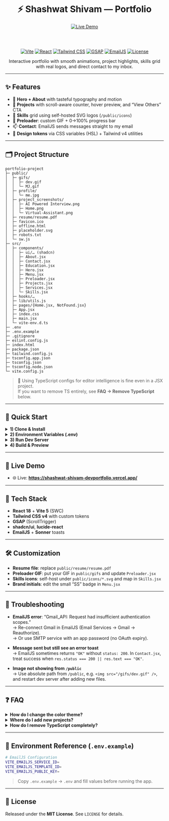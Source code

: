 <div align="center">

# ⚡ Shashwat Shivam — Portfolio

<a href="https://shashwat-shivam-devportfolio.vercel.app/" target="_blank">
  <img src="https://img.shields.io/badge/Live%20Demo-Click%20Here-success?style=for-the-badge" alt="Live Demo" />
</a>

<br/><br/>

[![Vite](https://img.shields.io/badge/Vite-5.4-646CFF?logo=vite&logoColor=white)](https://vitejs.dev/)
[![React](https://img.shields.io/badge/React-18-61DAFB?logo=react&logoColor=121212)](https://react.dev/)
[![Tailwind CSS](https://img.shields.io/badge/Tailwind-4.0-38B2AC?logo=tailwindcss&logoColor=white)](https://tailwindcss.com/)
[![GSAP](https://img.shields.io/badge/GSAP-ScrollTrigger-88D000?logo=greensock&logoColor=121212)](https://greensock.com/scrolltrigger/)
[![EmailJS](https://img.shields.io/badge/EmailJS-Enabled-FF6A6A)](https://www.emailjs.com/)
[![License](https://img.shields.io/badge/License-MIT-000000.svg)](#-license)

Interactive portfolio with smooth animations, project highlights, skills grid with real logos, and direct contact to my inbox.

</div>

---

## ✨ Features

- 🎯 **Hero + About** with tasteful typography and motion  
- 🧱 **Projects** with scroll-aware counter, hover preview, and “View Others” CTA  
- 🧠 **Skills** grid using self-hosted SVG logos (`/public/icons`)  
- 🚀 **Preloader**: custom GIF + 0→100% progress bar  
- 📫 **Contact**: EmailJS sends messages straight to my email  
- 🎨 **Design tokens** via CSS variables (HSL) + Tailwind v4 utilities  

---

## 🗂 Project Structure

```text
portfolio-project
├─ public/
│  ├─ gifs/
│  │  ├─ dev.gif
│  │  └─ MJ.gif
│  ├─ profile/
│  │  └─ me.jpg
│  ├─ project_screenshots/
│  │  ├─ AI Powered Interview.png
│  │  ├─ Home.png
│  │  └─ Virtual-Assistant.png
│  ├─ resume/resume.pdf
│  ├─ favicon.ico
│  ├─ offline.html
│  ├─ placeholder.svg
│  ├─ robots.txt
│  └─ sw.js
├─ src/
│  ├─ components/
│  │  ├─ ui/… (shadcn)
│  │  ├─ About.jsx
│  │  ├─ Contact.jsx
│  │  ├─ Education.jsx
│  │  ├─ Hero.jsx
│  │  ├─ Menu.jsx
│  │  ├─ Preloader.jsx
│  │  ├─ Projects.jsx
│  │  ├─ Services.jsx
│  │  └─ Skills.jsx
│  ├─ hooks/…
│  ├─ lib/utils.js
│  ├─ pages/{Home.jsx, NotFound.jsx}
│  ├─ App.jsx
│  ├─ index.css
│  ├─ main.jsx
│  └─ vite-env.d.ts
├─ .env
├─ .env.example
├─ .gitignore
├─ eslint.config.js
├─ index.html
├─ package.json
├─ tailwind.config.js
├─ tsconfig.app.json
├─ tsconfig.json
├─ tsconfig.node.json
└─ vite.config.js
```

> 📝 Using TypeScript configs for editor intelligence is fine even in a JSX project.  
> If you want to remove TS entirely, see **FAQ → Remove TypeScript** below.

---

## 🚀 Quick Start

<details>
<summary><b>1) Clone & Install</b></summary>

```bash
git clone https://github.com/<your-username>/portfolio-project.git
cd portfolio-project
npm install
```
</details>

<details>
<summary><b>2) Environment Variables (.env)</b></summary>

Duplicate `.env.example` → `.env`:

**macOS/Linux**
```bash
cp .env.example .env
```

**Windows (PowerShell)**
```powershell
Copy-Item -Path .env.example -Destination .env
```

Open `.env` and fill with your EmailJS credentials:

```bash
VITE_EMAILJS_SERVICE_ID=service_xxxxxx
VITE_EMAILJS_TEMPLATE_ID=template_yyyyyy
VITE_EMAILJS_PUBLIC_KEY=QHjkP_abcdef123456
```

**Where to find them**
- `VITE_EMAILJS_SERVICE_ID`: EmailJS → **Email Services** (e.g., Gmail/SMTP)
- `VITE_EMAILJS_TEMPLATE_ID`: EmailJS → **Email Templates**
- `VITE_EMAILJS_PUBLIC_KEY`: EmailJS → **Account → API Keys**

**Important**
- Add `http://localhost:5173` to EmailJS → **Account → Domains**
- In your EmailJS template, include variables you send from the app:
  ```text
  From: {{from_email}}
  Message:
  {{message}}
  ```
</details>

<details>
<summary><b>3) Run Dev Server</b></summary>

```bash
npm run dev
```

App runs at **http://localhost:5173**.
</details>

<details>
<summary><b>4) Build & Preview</b></summary>

```bash
npm run build
npm run preview
```
</details>

---

## 🔗 Live Demo

- 🌐 Live: **https://shashwat-shivam-devportfolio.vercel.app/**

---

## 🧪 Tech Stack

- **React 18** + **Vite 5** (SWC)  
- **Tailwind CSS v4** with custom tokens  
- **GSAP** (ScrollTrigger)  
- **shadcn/ui**, **lucide-react**  
- **EmailJS** + **Sonner** toasts  

---

## 🛠️ Customization

- **Resume file**: replace `public/resume/resume.pdf`  
- **Preloader GIF**: put your GIF in `public/gifs` and update `Preloader.jsx`  
- **Skills icons**: self-host under `public/icons/*.svg` and map in `Skills.jsx`  
- **Brand initials**: edit the small “SS” badge in `Menu.jsx`  

---

## 🐞 Troubleshooting

- **EmailJS error**: “Gmail_API: Request had insufficient authentication scopes.”  
  → Re-connect Gmail in EmailJS (Email Services → Gmail → Reauthorize).  
  → Or use SMTP service with an app password (no OAuth expiry).

- **Message sent but still see an error toast**  
  → EmailJS sometimes returns `"OK"` without `status: 200`. In `Contact.jsx`, treat success when `res.status === 200 || res.text === "OK"`.

- **Image not showing from `/public`**  
  → Use absolute path from `/public`, e.g. `<img src="/gifs/dev.gif" />`, and restart dev server after adding new files.

---

## ❓ FAQ

<details>
<summary><b>How do I change the color theme?</b></summary>

All colors are HSL variables in `src/index.css` under `:root`. Update tokens like `--primary`, `--background`, etc., and Tailwind classes will reflect them automatically.
</details>

<details>
<summary><b>Where do I add new projects?</b></summary>

Open `src/components/Projects.jsx` and extend the `projectsData` array. Each project supports `name`, `tech`, `description`, `images`, and `tags`.
</details>

<details>
<summary><b>How do I remove TypeScript completely?</b></summary>

If you’re not using TS at all:

1) Uninstall TS-related packages  
```bash
npm remove typescript @types/node @types/react @types/react-dom typescript-eslint
```

2) Delete files  
```
tsconfig.json
tsconfig.app.json
tsconfig.node.json
src/vite-env.d.ts
```

3) Ensure your ESLint config doesn’t expect TS project references.  
Your tree becomes:

```text
portfolio-project
├─ public/…
├─ src/…
├─ .env
├─ .env.example
├─ eslint.config.js
├─ package.json
├─ tailwind.config.js
├─ vite.config.js
└─ README.md
```
</details>

---

## 🔐 Environment Reference (`.env.example`)

```bash
# EmailJS Configuration
VITE_EMAILJS_SERVICE_ID=
VITE_EMAILJS_TEMPLATE_ID=
VITE_EMAILJS_PUBLIC_KEY=
```

> Copy `.env.example` → `.env` and fill values before running the app.

---

## 📜 License

Released under the **MIT License**. See `LICENSE` for details.

